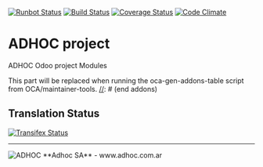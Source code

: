 [![Runbot Status](http://runbot.adhoc.com.ar/runbot/badge/flat/25/8.0.svg)](http://runbot.adhoc.com.ar/runbot/repo/github-com-ingadhoc-project-25)
[![Build Status](https://travis-ci.org/ingadhoc/project.svg?branch=8.0)](https://travis-ci.org/ingadhoc/project)
[![Coverage Status](https://coveralls.io/repos/ingadhoc/project/badge.png?branch=8.0)](https://coveralls.io/r/ingadhoc/project?branch=8.0)
[![Code Climate](https://codeclimate.com/github/ingadhoc/project/badges/gpa.svg)](https://codeclimate.com/github/ingadhoc/project)

# ADHOC project

ADHOC Odoo project Modules

[//]: # (addons)
This part will be replaced when running the oca-gen-addons-table script from OCA/maintainer-tools.
[//]: # (end addons)

Translation Status
------------------
[![Transifex Status](https://www.transifex.com/projects/p/ingadhoc-project-8-0/chart/image_png)](https://www.transifex.com/projects/p/ingadhoc-project-8-0)

----

<img alt="ADHOC" src="http://fotos.subefotos.com/83fed853c1e15a8023b86b2b22d6145bo.png" />
**Adhoc SA** - www.adhoc.com.ar
